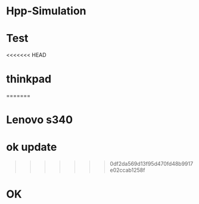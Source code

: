 # Hpp-Simulation
# Test
<<<<<<< HEAD
# thinkpad
=======
# Lenovo s340
# ok update
>>>>>>> 0df2da569d13f95d470fd48b9917e02ccab1258f
# OK
